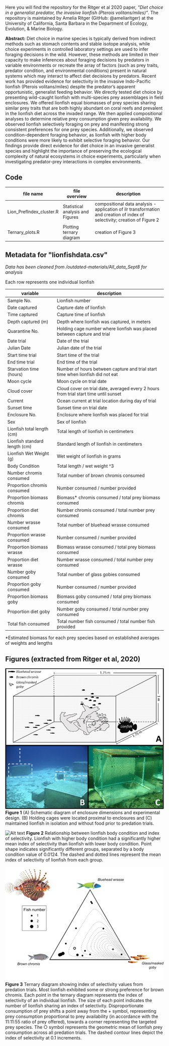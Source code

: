 Here you will find the repository for the Ritger et al 2020 paper, *"Diet choice in a generalist predator, the invasive lionfish (Pterois volitans/miles)"*. The repository is maintained by Amelia Ritger (GitHub: @ameliaritger) at the University of California, Santa Barbara in the Department of Ecology, Evolution, & Marine Biology.


**Abstract:** Diet choice in marine species is typically derived from indirect methods such as stomach contents and stable isotope analysis, while choice experiments in controlled laboratory settings are used to infer foraging decisions in the wild. However, these methods are limited in their capacity to make inferences about foraging decisions by predators in variable environments or recreate the array of factors (such as prey traits, predator condition, and environmental conditions) present in natural systems which may interact to affect diet decisions by predators. Recent work has provided evidence for selectivity in the invasive Indo-Pacific lionfish (Pterois volitans/miles) despite the predator’s apparent opportunistic, generalist feeding behavior. We directly tested diet choice by presenting wild-caught lionfish with multi-species prey assemblages in field enclosures. We offered lionfish equal biomasses of prey species sharing similar prey traits that are both highly abundant on coral reefs and prevalent in the lionfish diet across the invaded range. We then applied compositional analyses to determine relative prey consumption given prey availability. We observed lionfish selectively foraging on prey and manifesting strong consistent preferences for one prey species. Additionally, we observed condition-dependent foraging behavior, as lionfish with higher body conditions were more likely to exhibit selective foraging behavior. Our findings provide direct evidence for diet choice in an invasive generalist species and highlight the importance of preserving the ecological complexity of natural ecosystems in choice experiments, particularly when investigating predator-prey interactions in complex environments.


## Code
file name | file overview | description 
---|---|-----------
Lion_PrefIndex_cluster.R | Statistical analysis and Figures | compositional data analysis - application of ilr transformation and creation of index of selectivity; creation of Figure 2
Ternary_plots.R | Plotting ternary diagram | creation of Figure 3

## Metadata for "lionfishdata.csv"
*Data has been cleaned from /outdated-materials/All_data_Sept8 for analysis*

Each row represents one individual lionfish	

variable | description
---|---
Sample No. |	Lionfish number
Date captured	| Capture date of lionfish
Time captured	| Capture time of lionfish
Depth captured (m) | Depth where lionfish was captured, in meters
Quarantine No. |	Holding cage number where lionfish was placed between capture and trial
Date trial |	Date of the trial
Julian Date |	Julian date of the trial
Start time trial |	Start time of the trial
End time trial |	End time of the trial
Starvation time (hours) |	Number of hours between capture and trial start time when lionfish did not eat
Moon cycle |	Moon cycle on trial date
Cloud cover |	Cloud cover on trial date, averaged every 2 hours from trial start time until sunset
Current	| Ocean current at trial location during day of trial
Sunset time |	Sunset time on trial date
Enclosure No. |	Enclosure where lionfish was placed for trial
Sex |	Sex of lionfish
Lionfish total length (cm) |	Total length of lionfish in centimeters
Lionfish standard length (cm) |	Standard length of lionfish in centimeters
Lionfish Wet Weight (g) |	Wet weight of lionfish in grams
Body Condition | Total length  / wet weight ^3
Number chromis consumed |	Total number of brown chromis consumed
Proportion chromis consumed |	Number consumed / number provided
Proportion biomass chromis | Biomass* chromis consumed / total prey biomass consumed
Proportion diet chromis | Number chromis consumed / total number prey consumed
Number wrasse consumed | Total number of bluehead wrasse consumed
Proportion wrasse consumed | Number consumed / number provided
Proportion biomass wrasse | Biomass wrasse consumed / total prey biomass consumed
Proportion diet wrasse | Number wrasse consumed / total number prey consumed
Number goby consumed | Total number of glass gobies consumed
Proportion goby consumed | Number consumed / number provided
Proportion biomass goby | Biomass goby consumed / total prey biomass consumed
Proportion diet goby | Number goby consumed / total number prey consumed
Total fish consumed	| Total number fish consumed / total number fish provided

*Estimated biomass for each prey species based on established averages of weights and lengths

## Figures (extracted from Ritger et al, 2020)
![Alt text](/figures/fig1.png?raw=true)
**Figure 1** (A) Schematic diagram of enclosure dimensions and experimental design. (B) Holding cages were located proximal to enclosures and (C) maintained lionfish in isolation and without food prior to predation trials.

![Alt text](/figures/fig2.png?raw=true)
**Figure 2** Relationship between lionfish body condition and index of selectivity. Lionfish with higher body condition had a significantly higher mean index of selectivity than lionfish with lower body condition. Point shape indicates significantly different groups, separated by a body condition value of 0.0124. The dashed and dotted lines represent the mean index of selectivity of lionfish from each group.

![Alt text](/figures/fig3.png?raw=true)
**Figure 3** Ternary diagram showing index of selectivity values from predation trials. Most lionfish exhibited some or strong preference for brown chromis. Each point in the ternary diagram represents the index of selectivity of an individual lionfish. The size of each point indicates the number of lionfish sharing an index of selectivity. Disproportionate consumption of prey shifts a point away from the + symbol, representing prey consumption proportional to prey availability (in accordance with the 11:11:55 ratio of prey offered), towards a corner representing the targeted prey species. The ○ symbol represents the geometric mean of lionfish prey consumption across all predation trials. The dashed contour lines depict the index of selectivity at 0.1 increments.
